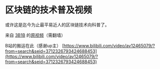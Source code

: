 # 区块链的技术普及视频

或许这是迄今为止最平易近人的区块链技术向科普了。

来自 [3B1B](https://www.youtube.com/channel/UCYO_jab_esuFRV4b17AJtAw) 的[原视频](https://www.youtube.com/watch?v=bBC-nXj3Ng4&t=634s)（需翻墙）

B站的搬运在此（感谢up主）
[https://www.bilibili.com/video/av12465079/?from=search&seid=3712326793424688453](https://www.bilibili.com/video/av12465079/?from=search&seid=3712326793424688453)
